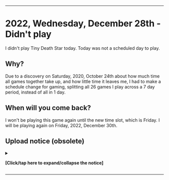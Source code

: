 
***

# 2022, Wednesday, December 28th - Didn't play

I didn't play Tiny Death Star today. Today was not a scheduled day to play.

## Why?

Due to a discovery on Saturday, 2020, October 24th about how much time all games together take up, and how little time it leaves me, I had to make a schedule change for gaming, splitting all 26 games I play across a 7 day period, instead of all in 1 day.

## When will you come back?

I won't be playing this game again until the new time slot, which is Friday. I will be playing again on Friday, 2022, December 30th.

## Upload notice (obsolete)

<details><summary><p lang="en"><b>[Click/tap here to expand/collapse the notice]</b></p></summary>

**This notice will be removed on 2023, January 1st**

Starting with a decision on 2022, Thursday, July 21st, I will no longer be uploading Git-image part A files to GitHub on a daily/weekly basis. I am making a transition. Images from 2022 July 29th and onward will not be uploaded here.

This decision was overturned on 2022, Wednesday, October 12th. I regained access to the data, and uploaded it on 2022 October 21st. Things will go back to normal here.

</details>

***
